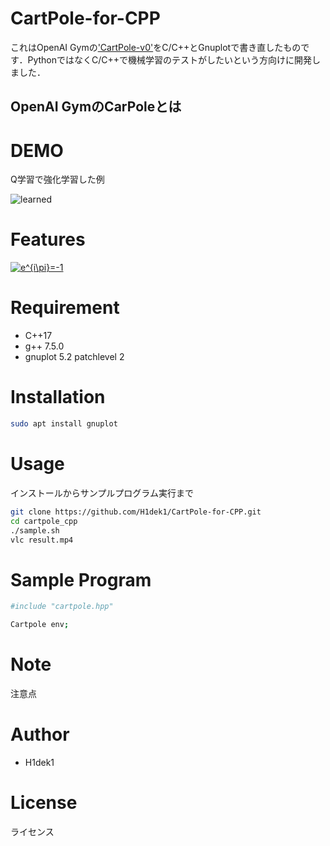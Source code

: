# CartPole-for-CPP

これはOpenAI Gymの['CartPole-v0'](https://github.com/openai/gym/wiki/CartPole-v0)をC/C++とGnuplotで書き直したものです．PythonではなくC/C++で機械学習のテストがしたいという方向けに開発しました．

## OpenAI GymのCarPoleとは



# DEMO

Q学習で強化学習した例

![learned](https://user-images.githubusercontent.com/56115620/76943403-a1b56880-6942-11ea-90d1-4135a84e7d9a.gif)
 
# Features

<a href="https://www.codecogs.com/eqnedit.php?latex=e^{i\pi}=-1" target="_blank"><img src="https://latex.codecogs.com/gif.latex?e^{i\pi}=-1" title="e^{i\pi}=-1" /></a>
 
# Requirement
 
* C++17
* g++ 7.5.0
* gnuplot 5.2 patchlevel 2
 
# Installation
 
```bash
sudo apt install gnuplot
```
 
# Usage
 
インストールからサンプルプログラム実行まで
 
```bash
git clone https://github.com/H1dek1/CartPole-for-CPP.git
cd cartpole_cpp
./sample.sh
vlc result.mp4
```

# Sample Program

```bash
#include "cartpole.hpp"
```

```bash
Cartpole env;
```
 
# Note
 
注意点
 
# Author

* H1dek1
 
# License

ライセンス
